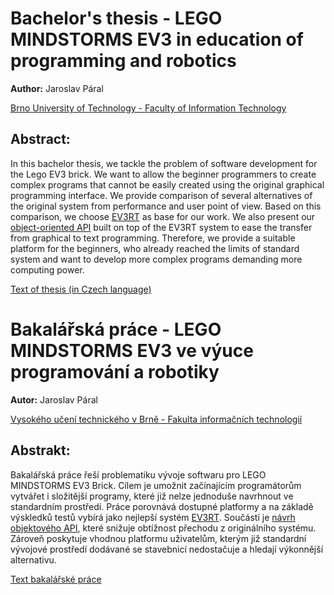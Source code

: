 # Bachelor's thesis - LEGO MINDSTORMS EV3 in education of programming and robotics

**Author:** Jaroslav Páral 

[Brno University of Technology - Faculty of Information Technology](http://www.fit.vutbr.cz/)

## Abstract: 
In this bachelor thesis, we tackle the problem of software development for the Lego EV3 brick. We want to allow the beginner programmers to create complex programs that cannot be easily created using the original graphical programming interface. We provide comparison of several alternatives of the original system from performance and user point of view. Based on this comparison, we choose [EV3RT](http://ev3rt-git.github.io) as base for our work. We also present our [object-oriented API](https://roboticsbrno.github.io/RB-ev3rt-hrp2-sdk/ev3rt-doc-cxx-api-en/namespaceev3cxx.html) built on top of the EV3RT system to ease the transfer from graphical to text programming. Therefore, we provide a suitable platform for the beginners, who already reached the limits of standard system and want to develop more complex programs demanding more computing power.

[Text of thesis (in Czech language)](https://github.com/JarekParal/bcthesis/releases/download/v1.0/bcthesis-Jaroslav-Paral-xparal02.pdf)

# Bakalářská práce - LEGO MINDSTORMS EV3 ve výuce programování a robotiky

**Autor:** Jaroslav Páral 

[Vysokého učení technického v Brně - Fakulta informačních technologií](http://www.fit.vutbr.cz/.cs)

## Abstrakt: 
Bakalářská práce řeší problematiku vývoje softwaru pro LEGO MINDSTORMS EV3 Brick. Cílem je umožnit začínajícím programátorům vytvářet i složitější programy, které již nelze jednoduše navrhnout ve standardním prostředí. Práce porovnává dostupné platformy a na základě výskledků testů vybírá jako nejlepší systém [EV3RT](http://ev3rt-git.github.io). Součástí je [návrh objektového API](https://roboticsbrno.github.io/RB-ev3rt-hrp2-sdk/ev3rt-doc-cxx-api-en/namespaceev3cxx.html), které snižuje obtížnost přechodu z originálního systému. Zároveň poskytuje vhodnou platformu uživatelům, kterým již standardní vývojové prostředí dodávané se stavebnicí nedostačuje a hledají výkonnější alternativu.

[Text bakalářské práce](https://github.com/JarekParal/bcthesis/releases/download/v1.0/bcthesis-Jaroslav-Paral-xparal02.pdf)
